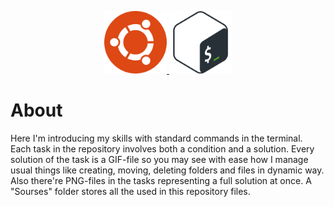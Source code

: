 <p align="center"> <a href="https://github.com/nikolaiqa/Ubuntu/blob/main/Task%201%20(pwd%2C%20ls%2C%20mkdir%2C%20mv%2C%20rm).md"><img  alt="Ubuntu" title="Ubuntu" width="100" height="100" src="./Sourses/Ubuntu.svg"/> </a> <a href="https://github.com/nikolaiqa/Ubuntu/blob/main/Task%202%20(echo%2C%20nano%2C%20cat%2C%20vim%2C%20grep).md"><img  alt="Bash" title="Bash" width="100" height="100" src="./Sourses/Bash.svg"/> </a> </p>

# About
Here I'm introducing my skills with standard commands in the terminal. Each task in the repository involves both a condition and a solution. Every solution of the task is a GIF-file so you may see with ease how I manage usual things like creating, moving, deleting folders and files in dynamic way. Also there're PNG-files in the tasks representing a full solution at once. A "Sourses" folder stores all the used in this repository files.

